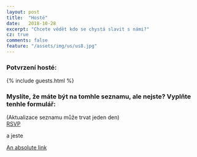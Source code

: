 ```yaml
---
layout: post
title:  "Hosté"
date:   2018-10-28
excerpt: "Chcete vědět kdo se chystá slavit s námi?"
cz: true
comments: false
feature: "/assets/img/us/us8.jpg"
---
```



### Potvrzení hosté:

{% include guests.html %}

### Myslíte, že máte být na tomhle seznamu, ale nejste? Vyplňte tenhle formulář:
(Aktualizace seznamu může trvat jeden den)
<br/>
<a href="https://helena-benoit.github.io//rsvp-cz/" class="btn zoombtn"> RSVP </a>




a jeste

[An absolute link](https://helena-benoit.github.io//thanks-cz/)
